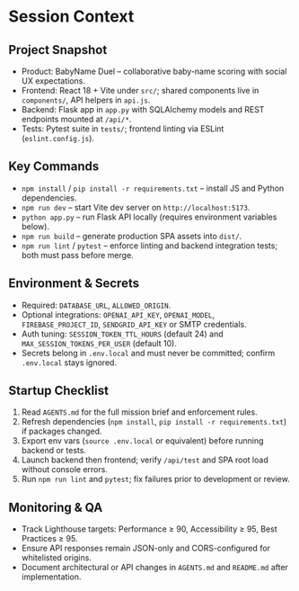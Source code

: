 # Session Context

## Project Snapshot
- Product: BabyName Duel – collaborative baby-name scoring with social UX expectations.
- Frontend: React 18 + Vite under `src/`; shared components live in `components/`, API helpers in `api.js`.
- Backend: Flask app in `app.py` with SQLAlchemy models and REST endpoints mounted at `/api/*`.
- Tests: Pytest suite in `tests/`; frontend linting via ESLint (`eslint.config.js`).

## Key Commands
- `npm install` / `pip install -r requirements.txt` – install JS and Python dependencies.
- `npm run dev` – start Vite dev server on `http://localhost:5173`.
- `python app.py` – run Flask API locally (requires environment variables below).
- `npm run build` – generate production SPA assets into `dist/`.
- `npm run lint` / `pytest` – enforce linting and backend integration tests; both must pass before merge.

## Environment & Secrets
- Required: `DATABASE_URL`, `ALLOWED_ORIGIN`.
- Optional integrations: `OPENAI_API_KEY`, `OPENAI_MODEL`, `FIREBASE_PROJECT_ID`, `SENDGRID_API_KEY` or SMTP credentials.
- Auth tuning: `SESSION_TOKEN_TTL_HOURS` (default 24) and `MAX_SESSION_TOKENS_PER_USER` (default 10).
- Secrets belong in `.env.local` and must never be committed; confirm `.env.local` stays ignored.

## Startup Checklist
1. Read `AGENTS.md` for the full mission brief and enforcement rules.
2. Refresh dependencies (`npm install`, `pip install -r requirements.txt`) if packages changed.
3. Export env vars (`source .env.local` or equivalent) before running backend or tests.
4. Launch backend then frontend; verify `/api/test` and SPA root load without console errors.
5. Run `npm run lint` and `pytest`; fix failures prior to development or review.

## Monitoring & QA
- Track Lighthouse targets: Performance ≥ 90, Accessibility ≥ 95, Best Practices ≥ 95.
- Ensure API responses remain JSON-only and CORS-configured for whitelisted origins.
- Document architectural or API changes in `AGENTS.md` and `README.md` after implementation.
